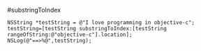 #substringToIndex 

    
    NSString *testString = @"I love programming in objective-c";
    testString=[testString substringToIndex:[testString rangeOfString:@"objective-c"].location];
    NSLog(@"==>%@",testString);